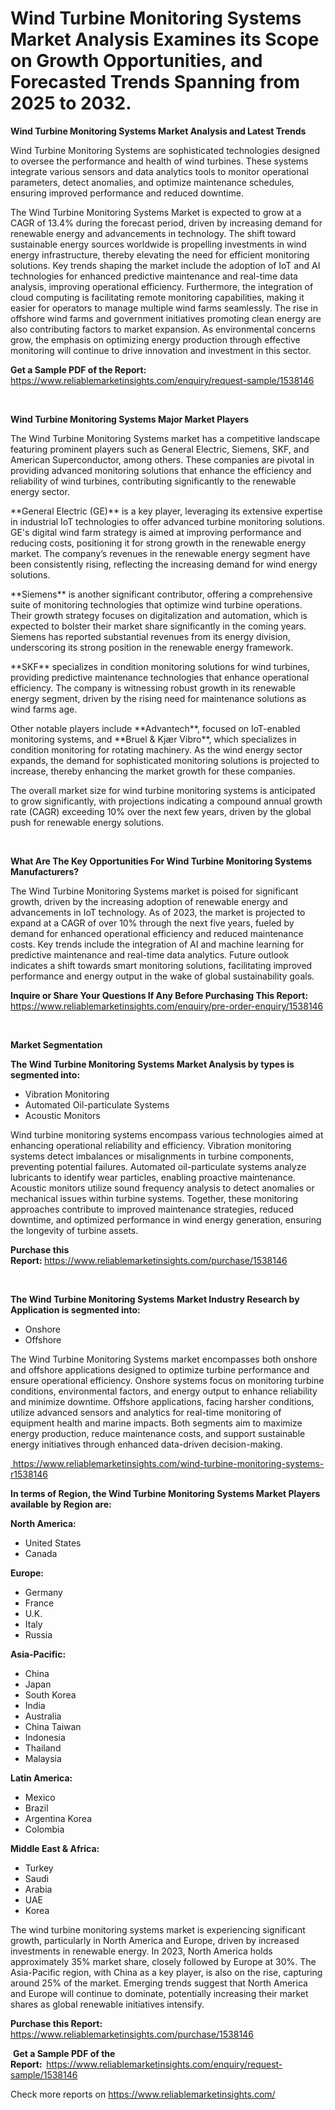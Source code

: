 <p><h1>Wind Turbine Monitoring Systems Market Analysis Examines its Scope on Growth Opportunities, and Forecasted Trends Spanning from 2025 to 2032.</h1></p><p><strong>Wind Turbine Monitoring Systems Market Analysis and Latest Trends</strong></p>
<p><p>Wind Turbine Monitoring Systems are sophisticated technologies designed to oversee the performance and health of wind turbines. These systems integrate various sensors and data analytics tools to monitor operational parameters, detect anomalies, and optimize maintenance schedules, ensuring improved performance and reduced downtime.</p><p>The Wind Turbine Monitoring Systems Market is expected to grow at a CAGR of 13.4% during the forecast period, driven by increasing demand for renewable energy and advancements in technology. The shift toward sustainable energy sources worldwide is propelling investments in wind energy infrastructure, thereby elevating the need for efficient monitoring solutions. Key trends shaping the market include the adoption of IoT and AI technologies for enhanced predictive maintenance and real-time data analysis, improving operational efficiency. Furthermore, the integration of cloud computing is facilitating remote monitoring capabilities, making it easier for operators to manage multiple wind farms seamlessly. The rise in offshore wind farms and government initiatives promoting clean energy are also contributing factors to market expansion. As environmental concerns grow, the emphasis on optimizing energy production through effective monitoring will continue to drive innovation and investment in this sector.</p></p>
<p><strong>Get a Sample PDF of the Report:&nbsp;</strong> <a href="https://www.reliablemarketinsights.com/enquiry/request-sample/1538146?utm_campaign=2951&utm_medium=2&utm_source=Github&utm_content=ia&utm_term=07042025&utm_id=wind-turbine-monitoring-systems">https://www.reliablemarketinsights.com/enquiry/request-sample/1538146</a></p>
<p>&nbsp;</p>
<p><strong>Wind Turbine Monitoring Systems Major Market Players</strong></p>
<p><p>The Wind Turbine Monitoring Systems market has a competitive landscape featuring prominent players such as General Electric, Siemens, SKF, and American Superconductor, among others. These companies are pivotal in providing advanced monitoring solutions that enhance the efficiency and reliability of wind turbines, contributing significantly to the renewable energy sector.</p><p>**General Electric (GE)** is a key player, leveraging its extensive expertise in industrial IoT technologies to offer advanced turbine monitoring solutions. GE's digital wind farm strategy is aimed at improving performance and reducing costs, positioning it for strong growth in the renewable energy market. The company’s revenues in the renewable energy segment have been consistently rising, reflecting the increasing demand for wind energy solutions.</p><p>**Siemens** is another significant contributor, offering a comprehensive suite of monitoring technologies that optimize wind turbine operations. Their growth strategy focuses on digitalization and automation, which is expected to bolster their market share significantly in the coming years. Siemens has reported substantial revenues from its energy division, underscoring its strong position in the renewable energy framework.</p><p>**SKF** specializes in condition monitoring solutions for wind turbines, providing predictive maintenance technologies that enhance operational efficiency. The company is witnessing robust growth in its renewable energy segment, driven by the rising need for maintenance solutions as wind farms age.</p><p>Other notable players include **Advantech**, focused on IoT-enabled monitoring systems, and **Bruel & Kjær Vibro**, which specializes in condition monitoring for rotating machinery. As the wind energy sector expands, the demand for sophisticated monitoring solutions is projected to increase, thereby enhancing the market growth for these companies.</p><p>The overall market size for wind turbine monitoring systems is anticipated to grow significantly, with projections indicating a compound annual growth rate (CAGR) exceeding 10% over the next few years, driven by the global push for renewable energy solutions.</p></p>
<p>&nbsp;</p>
<p><strong>What Are The Key Opportunities For Wind Turbine Monitoring Systems Manufacturers?</strong></p>
<p><p>The Wind Turbine Monitoring Systems market is poised for significant growth, driven by the increasing adoption of renewable energy and advancements in IoT technology. As of 2023, the market is projected to expand at a CAGR of over 10% through the next five years, fueled by demand for enhanced operational efficiency and reduced maintenance costs. Key trends include the integration of AI and machine learning for predictive maintenance and real-time data analytics. Future outlook indicates a shift towards smart monitoring solutions, facilitating improved performance and energy output in the wake of global sustainability goals.</p></p>
<p><strong>Inquire or Share Your Questions If Any Before Purchasing This Report:</strong> <a href="https://www.reliablemarketinsights.com/enquiry/pre-order-enquiry/1538146?utm_campaign=2951&utm_medium=2&utm_source=Github&utm_content=ia&utm_term=07042025&utm_id=wind-turbine-monitoring-systems">https://www.reliablemarketinsights.com/enquiry/pre-order-enquiry/1538146</a></p>
<p>&nbsp;</p>
<p><strong>Market Segmentation</strong></p>
<p><strong>The Wind Turbine Monitoring Systems Market Analysis by types is segmented into:</strong></p>
<p><ul><li>Vibration Monitoring</li><li>Automated Oil-particulate Systems</li><li>Acoustic Monitors</li></ul></p>
<p><p>Wind turbine monitoring systems encompass various technologies aimed at enhancing operational reliability and efficiency. Vibration monitoring systems detect imbalances or misalignments in turbine components, preventing potential failures. Automated oil-particulate systems analyze lubricants to identify wear particles, enabling proactive maintenance. Acoustic monitors utilize sound frequency analysis to detect anomalies or mechanical issues within turbine systems. Together, these monitoring approaches contribute to improved maintenance strategies, reduced downtime, and optimized performance in wind energy generation, ensuring the longevity of turbine assets.</p></p>
<p><strong>Purchase this Report:&nbsp;</strong><a href="https://www.reliablemarketinsights.com/purchase/1538146?utm_campaign=2951&utm_medium=2&utm_source=Github&utm_content=ia&utm_term=07042025&utm_id=wind-turbine-monitoring-systems">https://www.reliablemarketinsights.com/purchase/1538146</a></p>
<p>&nbsp;</p>
<p><strong>The Wind Turbine Monitoring Systems Market Industry Research by Application is segmented into:</strong></p>
<p><ul><li>Onshore</li><li>Offshore</li></ul></p>
<p><p>The Wind Turbine Monitoring Systems market encompasses both onshore and offshore applications designed to optimize turbine performance and ensure operational efficiency. Onshore systems focus on monitoring turbine conditions, environmental factors, and energy output to enhance reliability and minimize downtime. Offshore applications, facing harsher conditions, utilize advanced sensors and analytics for real-time monitoring of equipment health and marine impacts. Both segments aim to maximize energy production, reduce maintenance costs, and support sustainable energy initiatives through enhanced data-driven decision-making.</p></p>
<p><a href="https://www.reliablemarketinsights.com/wind-turbine-monitoring-systems-r1538146?utm_campaign=2951&utm_medium=2&utm_source=Github&utm_content=ia&utm_term=07042025&utm_id=wind-turbine-monitoring-systems">&nbsp;https://www.reliablemarketinsights.com/wind-turbine-monitoring-systems-r1538146</a></p>
<p><strong>In terms of Region, the Wind Turbine Monitoring Systems Market Players available by Region are:</strong></p>
<p>
    <p> <strong> North America: </strong>
        <ul>
            <li>United States</li>
            <li>Canada</li>
        </ul>
        </p> 
    <p> <strong> Europe: </strong>
        <ul>
            <li>Germany</li>
            <li>France</li>
            <li>U.K.</li>
            <li>Italy</li>
            <li>Russia</li>
        </ul>
        </p> 
    <p> <strong> Asia-Pacific: </strong>
        <ul>
            <li>China</li>
            <li>Japan</li>
            <li>South Korea</li>
            <li>India</li>
            <li>Australia</li>
            <li>China Taiwan</li>
            <li>Indonesia</li>
            <li>Thailand</li>
            <li>Malaysia</li>
        </ul>
        </p> 
    <p> <strong> Latin America: </strong>
        <ul>
            <li>Mexico</li>
            <li>Brazil</li>
            <li>Argentina Korea</li>
            <li>Colombia</li>
        </ul>
        </p> 
    <p> <strong> Middle East & Africa: </strong>
        <ul>
            <li>Turkey</li>
            <li>Saudi</li>
            <li>Arabia</li>
            <li>UAE</li>
            <li>Korea</li>
        </ul>
    </p>
    </p>
<p><p>The wind turbine monitoring systems market is experiencing significant growth, particularly in North America and Europe, driven by increased investments in renewable energy. In 2023, North America holds approximately 35% market share, closely followed by Europe at 30%. The Asia-Pacific region, with China as a key player, is also on the rise, capturing around 25% of the market. Emerging trends suggest that North America and Europe will continue to dominate, potentially increasing their market shares as global renewable initiatives intensify.</p></p>
<p><strong>Purchase this Report: </strong><a href="https://www.reliablemarketinsights.com/purchase/1538146?utm_campaign=2951&utm_medium=2&utm_source=Github&utm_content=ia&utm_term=07042025&utm_id=wind-turbine-monitoring-systems">https://www.reliablemarketinsights.com/purchase/1538146</a></p>
<p>&nbsp;<strong>Get a Sample PDF of the Report:&nbsp;&nbsp;</strong><a href="https://www.reliablemarketinsights.com/enquiry/request-sample/1538146?utm_campaign=2951&utm_medium=2&utm_source=Github&utm_content=ia&utm_term=07042025&utm_id=wind-turbine-monitoring-systems">https://www.reliablemarketinsights.com/enquiry/request-sample/1538146</a></p>
<p><strong></strong></p>
<p>Check more reports on <a href="https://www.reliablemarketinsights.com/?utm_campaign=2951&utm_medium=2&utm_source=Github&utm_content=ia&utm_term=07042025&utm_id=wind-turbine-monitoring-systems">https://www.reliablemarketinsights.com/</a></p>